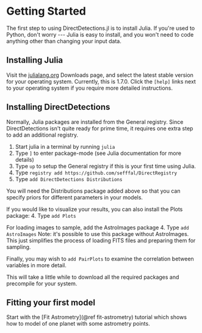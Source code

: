 # Getting Started

The first step to using DirectDetections.jl is to install Julia. If you're used to Python, don't worry --- Julia is easy to install, and you won't need to code anything other than changing your input data.


## Installing Julia
Visit the [julialang.org](https://julialang.org/downloads/) Downloads page, and select the latest stable version for your operating system. Currently, this is 1.7.0. Click the `[help]` links next to your operating system if you require more detailed instructions.

## Installing DirectDetections
Normally, Julia packages are installed from the General registry. Since DirectDetections isn't quite ready for prime time, it requires one extra step to add an additional registry.

1. Start julia in a terminal by running `julia`
2. Type `]` to enter package-mode (see Julia documentation for more details)
3.  Type `up` to setup the General registry if this is your first time using Julia.
4. Type `registry add https://github.com/sefffal/DirectRegistry`
5. Type `add DirectDetections Distributions`

You will need the Distributions package added above so that you can specify priors for different parameters in your models.

If you would like to visualize your results, you can also install the Plots package:
4. Type `add Plots`

For loading images to sample, add the AstroImages package 
4. Type `add AstroImages`
Note: it's possible to use this package without AstroImages. This just simplifies the process of loading FITS files and preparing them for sampling.

Finally, you may wish to `add PairPlots` to examine the correlation between variables in more detail.

This will take a little while to download all the required packages and precompile for your system.


## Fitting your first model
Start with the [Fit Astrometry](@ref fit-astrometry) tutorial which shows how to model of one planet with some astrometry points.
